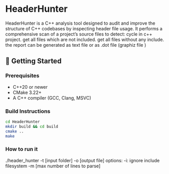 # HeaderHunter
HeaderHunter is a C++ analysis tool designed to audit and improve the structure of C++ codebases by inspecting header file usage. It performs a comprehensive scan of a project’s source files to detect:
cycle in c++ project.
get all files which are not included.
get all files without any include.
the report can be generated as text file or as .dot file (graphiz file )

## 🚀 Getting Started

### Prerequisites

- C++20 or newer
- CMake 3.22+
- A C++ compiler (GCC, Clang, MSVC)

### Build Instructions

```bash
cd HeaderHunter
mkdir build && cd build
cmake ..
make
```

### How to run it
./header_hunter -t [input folder] -o [output file]
options:
  -i: ignore include filesystem
  -m [max number of lines to parse]

